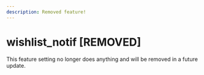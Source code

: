 ```yaml
---
description: Removed feature!
---
```


# wishlist\_notif \[REMOVED]

This feature setting no longer does anything and will be removed in a future update.

